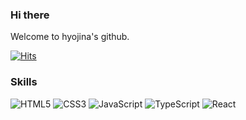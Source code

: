 ### Hi there
Welcome to hyojina's github.

[![Hits](https://hits.seeyoufarm.com/api/count/incr/badge.svg?url=https%3A%2F%2Fgithub.com%2Fhyojina&count_bg=%2379C83D&title_bg=%23555555&icon=&icon_color=%23E7E7E7&title=hits&edge_flat=false)](https://hits.seeyoufarm.com)

### Skills

![HTML5](https://img.shields.io/badge/HTML5-E34F26.svg?&&logo=HTML5&logoColor=white)
![CSS3](https://img.shields.io/badge/CSS-1572B6.svg?&logo=CSS3&logoColor=white)
![JavaScript](https://img.shields.io/badge/JavaScript-F7DF1E.svg?&logo=JavaScript&logoColor=black)
![TypeScript](https://img.shields.io/badge/TypeScript-3178C6.svg?&logo=TypeScript&logoColor=white)
![React](https://img.shields.io/badge/React-61DAFB.svg?&logo=React&logoColor=303030)
